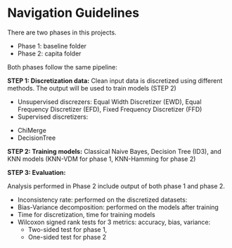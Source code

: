 # Navigation Guidelines
There are two phases in this projects.
* Phase 1: baseline folder
* Phase 2: capita folder


Both phases follow the same pipeline:

**STEP 1: Discretization data:**
Clean input data is discretized using different methods. The output will be used to train models (STEP 2)

* Unsupervised discrezers: Equal Width Discretizer (EWD), Equal Frequency Discretizer (EFD), Fixed Frequency Discretizer (FFD)
* Supervised discretizers:
- ChiMerge
- DecisionTree

**STEP 2: Training models:**
Classical Naive Bayes, Decision Tree (ID3), and KNN models (KNN-VDM for phase 1, KNN-Hamming for phase 2)

**STEP 3: Evaluation:**

Analysis performed in Phase 2 include output of both phase 1 and phase 2.
* Inconsistency rate: performed on the discretized datasets:
*  Bias-Variance decomposition: performed on the models after training
* Time for discretization, time for training models
* Wilcoxon signed rank tests for 3 metrics: accuracy, bias, variance: 
  - Two-sided test for phase 1, 
  - One-sided test for phase 2


